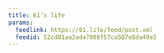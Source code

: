 ```yaml
---
title: 61’s life
params:
  feedlink: https://61.life/feed/post.xml
  feedid: 52cd81aa2ada7088f57ca507e8da49a5
---
```


